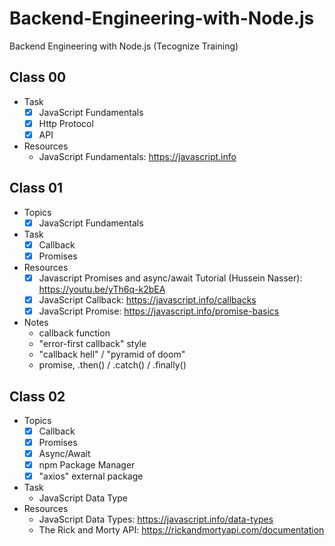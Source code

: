 # Backend-Engineering-with-Node.js

Backend Engineering with Node.js (Tecognize Training)

## Class 00

- Task
  - [x] JavaScript Fundamentals
  - [x] Http Protocol
  - [x] API
- Resources
  - JavaScript Fundamentals: https://javascript.info

## Class 01

- Topics
  - [x] JavaScript Fundamentals
- Task
  - [x] Callback
  - [x] Promises
- Resources
  - [x] Javascript Promises and async/await Tutorial (Hussein Nasser): https://youtu.be/yTh6q-k2bEA
  - [x] JavaScript Callback: https://javascript.info/callbacks
  - [x] JavaScript Promise: https://javascript.info/promise-basics
- Notes
  - callback function
  - "error-first callback" style
  - "callback hell" / "pyramid of doom"
  - promise, .then() / .catch() / .finally()

## Class 02

- Topics
  - [x] Callback
  - [x] Promises
  - [x] Async/Await
  - [x] npm Package Manager
  - [x] "axios" external package
- Task
  - JavaScript Data Type
- Resources
  - JavaScript Data Types: https://javascript.info/data-types
  - The Rick and Morty API: https://rickandmortyapi.com/documentation

